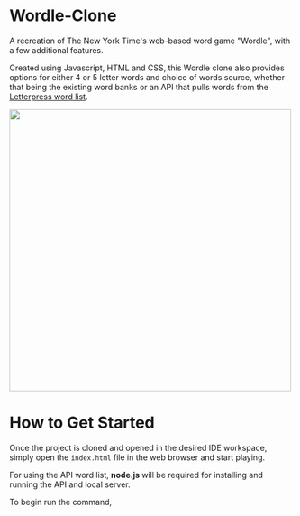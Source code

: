 # Wordle-Clone
A recreation of The New York Time's web-based word game "Wordle", with a few additional features.

Created using Javascript, HTML and CSS, this Wordle clone also provides options for either 4 or 5 letter words and choice of words source, whether that being the existing word banks or an API that pulls words from the [Letterpress word list](https://github.com/lorenbrichter/Words).

<img src="https://user-images.githubusercontent.com/34701993/188786005-cc8530bb-1be9-457a-8774-9d499a6f965a.png" width="500" >

# How to Get Started
Once the project is cloned and opened in the desired IDE workspace, simply open the `index.html` file in the web browser and start playing.

For using the API word list, **node.js** will be required for installing and running the API and local server.

To begin run the command,
